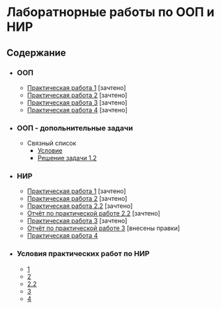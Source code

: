 # Лаборатнорные работы по ООП и НИР

## Содержание
- ### ООП
  - [Практическая работа 1](ООП/Practical_work_1/Practical_work_1/Practical_work_1.cpp) [зачтено]
  - [Практическая работа 2](ООП/Practical_work_2/Practical_work_2.cpp) [зачтено]
  - [Практическая работа 3](ООП/Practical_work_3/Practical_work_3.cpp) [зачтено]
  - [Практическая работа 4](ООП/Practical_work_4/Practical_work_4.cpp) [зачтено]
 
- ### ООП - допольнительные задачи
  - Связный список
    - [Условие](ООП/List/Задание.pdf)
    - [Решение задачи 1.2](ООП/List/List_1_2/List_1_2.cpp)

- ### НИР
  - [Практическая работа 1](НИР/homework_1.R) [зачтено]
  - [Практическая работа 2](НИР/homework_2.R) [зачтено]
  - [Практическая работа 2.2](НИР/homework_2_2.R) [зачтено]
  - [Отчёт по практической работе 2.2](НИР/Отчёт%20по%20задаче%202.2.docx) [зачтено]
  - [Практическая работа 3](НИР/homework_3.R) [зачтено]
  - [Отчёт по практической работе 3](НИР/Отчёт%20по%20задаче%203.docx) [внесены правки]
  - [Практическая работа 4](НИР/homework_4.ipynb)

- ### Условия практических работ по НИР
  - [1](НИР/Текст_заданий/задание_1.pdf) 
  - [2](НИР/Текст_заданий/задание_2.pdf) 
  - [2.2](НИР/Текст_заданий/задание_2_2.pdf) 
  - [3](НИР/Текст_заданий/задание_3.pdf) 
  - [4](НИР/Текст_заданий/задание_4.pdf) 

